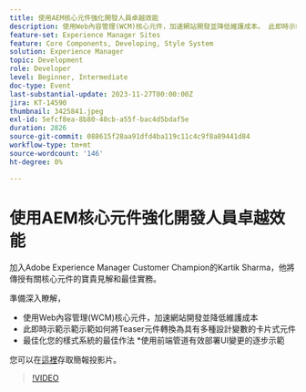 ```yaml
---
title: 使用AEM核心元件強化開發人員卓越效能
description: 使用Web內容管理(WCM)核心元件，加速網站開發並降低維護成本。 此即時示範示範示範如何將Teaser元件轉換為具有多種設計變數的卡片式元件。 最佳化您的樣式系統的最佳作法。 逐步展示如何使用前端管道有效部署UI變更。
feature-set: Experience Manager Sites
feature: Core Components, Developing, Style System
solution: Experience Manager
topic: Development
role: Developer
level: Beginner, Intermediate
doc-type: Event
last-substantial-update: 2023-11-27T00:00:00Z
jira: KT-14590
thumbnail: 3425841.jpeg
exl-id: 5efcf8ea-8b80-40cb-a55f-bac4d5bdaf5e
duration: 2826
source-git-commit: 088615f28aa91dfd4ba119c11c4c9f8a89441d84
workflow-type: tm+mt
source-wordcount: '146'
ht-degree: 0%

---
```


# 使用AEM核心元件強化開發人員卓越效能

加入Adobe Experience Manager Customer Champion的Kartik Sharma，他將傳授有關核心元件的寶貴見解和最佳實務。

準備深入瞭解，

* 使用Web內容管理(WCM)核心元件，加速網站開發並降低維護成本
* 此即時示範示範示範如何將Teaser元件轉換為具有多種設計變數的卡片式元件
* 最佳化您的樣式系統的最佳作法
*使用前端管道有效部署UI變更的逐步示範

您可以在[這裡](/help/learn-from-your-peers/assets/experience-manager/sept2023/aem-core-components.pdf)存取簡報投影片。

>[!VIDEO](https://video.tv.adobe.com/v/3425841/?learn=on)
